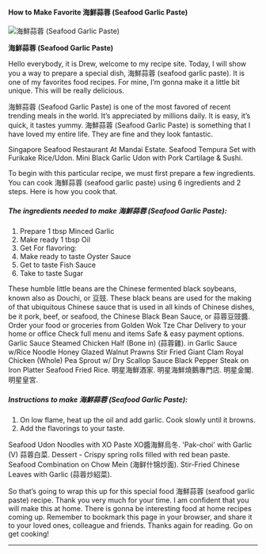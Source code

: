             

#### How to Make Favorite 海鮮蒜蓉 (Seafood Garlic Paste)

![海鮮蒜蓉 (Seafood Garlic Paste)](https://img-global.cpcdn.com/recipes/c0c45ba7577c75f0/751x532cq70/%e6%b5%b7%e9%ae%ae%e8%92%9c%e8%93%89-seafood-garlic-paste-recipe-main-photo.jpg)

**海鮮蒜蓉 (Seafood Garlic Paste)**

Hello everybody, it is Drew, welcome to my recipe site. Today, I will show you a way to prepare a special dish, 海鮮蒜蓉 (seafood garlic paste). It is one of my favorites food recipes. For mine, I’m gonna make it a little bit unique. This will be really delicious.

海鮮蒜蓉 (Seafood Garlic Paste) is one of the most favored of recent trending meals in the world. It’s appreciated by millions daily. It is easy, it’s quick, it tastes yummy. 海鮮蒜蓉 (Seafood Garlic Paste) is something that I have loved my entire life. They are fine and they look fantastic.

Singapore Seafood Restaurant At Mandai Estate. Seafood Tempura Set with Furikake Rice/Udon. Mini Black Garlic Udon with Pork Cartilage & Sushi.

To begin with this particular recipe, we must first prepare a few ingredients. You can cook 海鮮蒜蓉 (seafood garlic paste) using 6 ingredients and 2 steps. Here is how you cook that.

##### The ingredients needed to make 海鮮蒜蓉 (Seafood Garlic Paste):

1.  Prepare 1 tbsp Minced Garlic
2.  Make ready 1 tbsp Oil
3.  Get For flavoring:
4.  Make ready to taste Oyster Sauce
5.  Get to taste Fish Sauce
6.  Take to taste Sugar

These humble little beans are the Chinese fermented black soybeans, known also as Douchi, or 豆豉. These black beans are used for the making of that ubiquitous Chinese sauce that is used in all kinds of Chinese dishes, be it pork, beef, or seafood, the Chinese Black Bean Sauce, or 蒜蓉豆豉醬. Order your food or groceries from Golden Wok Tze Char Delivery to your home or office Check full menu and items Safe & easy payment options. Garlic Sauce Steamed Chicken Half (Bone in) (蒜蓉雞). in Garlic Sauce w/Rice Noodle Honey Glazed Walnut Prawns Stir Fried Giant Clam Royal Chicken (Whole) Pea Sprout w/ Dry Scallop Sauce Black Pepper Steak on Iron Platter Seafood Fried Rice. 明星海鮮酒家. 明星海鮮燒鵝專門店. 明星金閣. 明星皇宮.

##### Instructions to make 海鮮蒜蓉 (Seafood Garlic Paste):

1.  On low flame, heat up the oil and add garlic. Cook slowly until it browns.
2.  Add the flavorings to your taste.

Seafood Udon Noodles with XO Paste XO醬海鮮烏冬. 'Pak-choi' with Garlic (V) 蒜蓉白菜. Dessert - Crispy spring rolls filled with red bean paste. Seafood Combination on Chow Mein (海鲜什锦炒面). Stir-Fried Chinese Leaves with Garlic (蒜蓉炒紹菜).

So that’s going to wrap this up for this special food 海鮮蒜蓉 (seafood garlic paste) recipe. Thank you very much for your time. I am confident that you will make this at home. There is gonna be interesting food at home recipes coming up. Remember to bookmark this page in your browser, and share it to your loved ones, colleague and friends. Thanks again for reading. Go on get cooking!

* * *